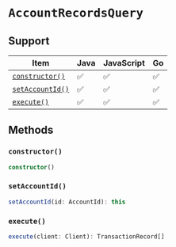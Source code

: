 # `AccountRecordsQuery`

## Support

| Item | Java | JavaScript | Go
| - | - | - | - |
| [`constructor()`](#new) | ✅ | ✅ | ✅
| [`setAccountId()`](#setAccountId) | ✅ | ✅ | ✅
| [`execute()`](#execute) | ✅ | ✅ | ✅

## Methods

### `constructor()`

```typescript
constructor()
```

### `setAccountId()`

```typescript
setAccountId(id: AccountId): this
```

### `execute()`

```typescript
execute(client: Client): TransactionRecord[]
```
